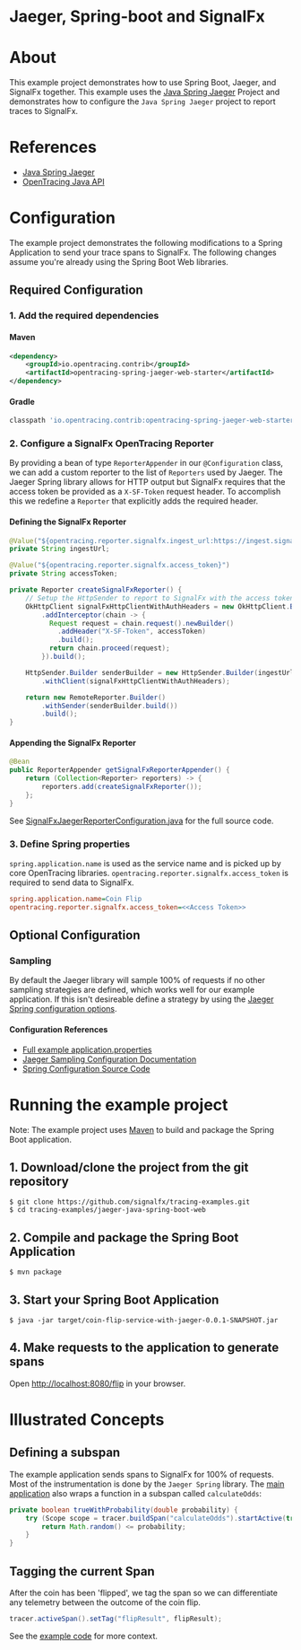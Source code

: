 # Jaeger, Spring-boot and SignalFx

# About

This example project demonstrates how to use Spring Boot, Jaeger, and SignalFx
together. This example uses the [Java Spring
Jaeger](https://github.com/opentracing-contrib/java-spring-jaeger) Project and
demonstrates how to configure the `Java Spring Jaeger` project to report traces
to SignalFx.

# References

- [Java Spring Jaeger](https://github.com/opentracing-contrib/java-spring-jaeger)
- [OpenTracing Java API](https://github.com/opentracing/opentracing-java)

# Configuration

The example project demonstrates the following modifications to a Spring
Application to send your trace spans to SignalFx. The following changes assume
you're already using the Spring Boot Web libraries.

## Required Configuration

### 1. Add the required dependencies

#### Maven

```xml
<dependency>
    <groupId>io.opentracing.contrib</groupId>
    <artifactId>opentracing-spring-jaeger-web-starter</artifactId>
</dependency>
```

#### Gradle

```gradle
classpath 'io.opentracing.contrib:opentracing-spring-jaeger-web-starter'
```

### 2. Configure a SignalFx OpenTracing Reporter

By providing a bean of type `ReporterAppender` in our `@Configuration` class, we
can  add a custom reporter to the list of `Reporters` used by Jaeger. The Jaeger
Spring library allows for HTTP output but SignalFx requires that the access
token be provided as a `X-SF-Token` request header.  To accomplish this we
redefine a `Reporter` that explicitly adds the required header.

#### Defining the SignalFx Reporter

```java
@Value("${opentracing.reporter.signalfx.ingest_url:https://ingest.signalfx.com/v1/trace}")
private String ingestUrl;

@Value("${opentracing.reporter.signalfx.access_token}")
private String accessToken;

private Reporter createSignalFxReporter() {
    // Setup the HttpSender to report to SignalFx with the access token
    OkHttpClient signalFxHttpClientWithAuthHeaders = new OkHttpClient.Builder()
        .addInterceptor(chain -> {
          Request request = chain.request().newBuilder()
            .addHeader("X-SF-Token", accessToken)
            .build();
          return chain.proceed(request);
        }).build();

    HttpSender.Builder senderBuilder = new HttpSender.Builder(ingestUrl)
        .withClient(signalFxHttpClientWithAuthHeaders);

    return new RemoteReporter.Builder()
        .withSender(senderBuilder.build())
        .build();
}
```

#### Appending the SignalFx Reporter

```java
@Bean
public ReporterAppender getSignalFxReporterAppender() {
    return (Collection<Reporter> reporters) -> {
        reporters.add(createSignalFxReporter());
    };
}
```

See [SignalFxJaegerReporterConfiguration.java](./src/main/java/com/signalfx/tracing/examples/SignalFxJaegerReporterConfiguration.java) for the full source code.

### 3. Define Spring properties

`spring.application.name` is used as the service name and is picked up by core
OpenTracing libraries. `opentracing.reporter.signalfx.access_token` is required
to send data to SignalFx.

```ini
spring.application.name=Coin Flip
opentracing.reporter.signalfx.access_token=<<Access Token>>
```

## Optional Configuration

### Sampling

By default the Jaeger library will sample 100% of requests if no other sampling
strategies are defined, which works well for our example application. If this
isn't desireable define a strategy by using the [Jaeger Spring configuration
options](https://github.com/opentracing-contrib/java-spring-jaeger/blob/master/README.md#configuration-options).
#### Configuration References

- [Full example application.properties](./src/main/resources/application.properties)
- [Jaeger Sampling Configuration Documentation](https://www.jaegertracing.io/docs/sampling/#client-sampling-configuration)
- [Spring Configuration Source Code](https://github.com/opentracing-contrib/java-spring-jaeger/blob/master/opentracing-spring-jaeger-starter/src/main/java/io/opentracing/contrib/java/spring/jaeger/starter/JaegerConfigurationProperties.java)

# Running the example project

Note: The example project uses [Maven](https://maven.apache.org) to build and
package the Spring Boot application.

## 1. Download/clone the project from the git repository

```
$ git clone https://github.com/signalfx/tracing-examples.git
$ cd tracing-examples/jaeger-java-spring-boot-web
```

## 2. Compile and package the Spring Boot Application

```
$ mvn package
```

## 3. Start your Spring Boot Application

```
$ java -jar target/coin-flip-service-with-jaeger-0.0.1-SNAPSHOT.jar
```

## 4. Make requests to the application to generate spans

Open <http://localhost:8080/flip> in your browser.

# Illustrated Concepts

## Defining a subspan

The example application sends spans to SignalFx for 100% of requests. Most of
the instrumentation is done by the `Jaeger Spring` library.  The [main
application](./src/main/java/com/signalfx/tracing/examples/Application.java#L39)
also wraps a function in a subspan called `calculateOdds`:

```java
private boolean trueWithProbability(double probability) {
    try (Scope scope = tracer.buildSpan("calculateOdds").startActive(true)) {
        return Math.random() <= probability;
    }
}
```

## Tagging the current Span

After the coin has been 'flipped', we tag the span so we can differentiate any
telemetry between the outcome of the coin flip.

```java
tracer.activeSpan().setTag("flipResult", flipResult);
```

See the [example code](./src/main/java/com/signalfx/tracing/examples/Application.java#L29)
for more context.
